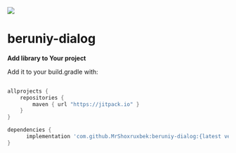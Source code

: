 [![](https://jitpack.io/v/mr-shoxruxbek/beruniy-dialog.svg)](https://jitpack.io/#mr-shoxruxbek/beruniy-dialog)

# beruniy-dialog

**Add library to Your project**

Add it to your build.gradle with:
```gradle
   
allprojects {
    repositories {
        maven { url "https://jitpack.io" }
    }
}

dependencies {
      implementation 'com.github.MrShoxruxbek:beruniy-dialog:{latest version}'
}
```  
